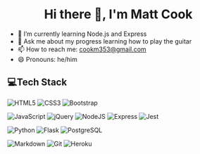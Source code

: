 <h1 align="center">Hi there 👋, I'm Matt Cook</h1>
<!-- <div style="text-align: center;"># Hi there 👋, I'm Matt Cook</div> -->

<!--
**cookm353/cookm353** is a ✨ _special_ ✨ repository because its `README.md` (this file) appears on your GitHub profile.

Here are some ideas to get you started:
-->

<!-- - 🔭 I’m currently working on earning an IBM professional certificate in data science while also getting an AS in data analysis -->
<!-- - 👯 I’m looking to collaborate on ... -->
<!-- - 🤔 I’m looking for help with ... -->
- 🌱 I’m currently learning Node.js and Express 
- 💬 Ask me about my progress learning how to play the guitar
- 📫 How to reach me: cookm353@gmail.com
- 😄 Pronouns: he/him

<!-- <h2> 💻Tech Stack</h2> -->
## 💻Tech Stack

![HTML5](https://img.shields.io/badge/html5-%23E34F26.svg?style=for-the-badge&logo=html5&logoColor=white) 
![CSS3](https://img.shields.io/badge/css3-%231572B6.svg?style=for-the-badge&logo=css3&logoColor=white)
![Bootstrap](https://img.shields.io/badge/bootstrap-%23563D7C.svg?style=for-the-badge&logo=bootstrap&logoColor=white)

![JavaScript](https://img.shields.io/badge/javascript-%23323330.svg?style=for-the-badge&logo=javascript&logoColor=%23F7DF1E) 
![jQuery](https://img.shields.io/badge/jquery-%230769AD.svg?style=for-the-badge&logo=jquery&logoColor=white) 
![NodeJS](https://img.shields.io/badge/-NodeJS-339933?style=for-the-badge&logo=nodedotjs&logoColor=white)
![Express](https://img.shields.io/badge/-Express-000000?style=for-the-badge&logo=express&logoColor=white)
![Jest](https://img.shields.io/badge/-Jest-C21325?style=for-the-badge&logo=jest&logoColor=white)
<!-- ![ReactJS](https://img.shields.io/badge/-React-61DAFB?style=for-the-badge&logo=react&logoColor=white) -->

![Python](https://img.shields.io/badge/python-3670A0?style=for-the-badge&logo=python&logoColor=ffdd54) 
![Flask](https://img.shields.io/badge/flask-%23000.svg?style=for-the-badge&logo=flask&logoColor=white) 
![PostgreSQL](https://img.shields.io/badge/postgres-%23316192.svg?style=for-the-badge&logo=postgresql&logoColor=white)

![Markdown](https://img.shields.io/badge/markdown-%23000000.svg?style=for-the-badge&logo=markdown&logoColor=white) 
![Git](https://img.shields.io/badge/git-F05032.svg?style=for-the-badge&logo=git&logoColor=white)
![Heroku](https://img.shields.io/badge/heroku-%23430098.svg?style=for-the-badge&logo=heroku&logoColor=white) 

<!-- shields.io for more badges -->
